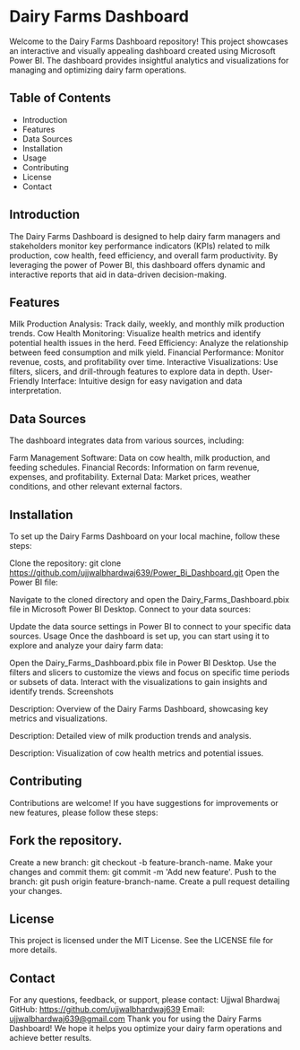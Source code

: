 # Dairy Farms Dashboard
Welcome to the Dairy Farms Dashboard repository! This project showcases an interactive and visually appealing dashboard created using Microsoft Power BI. The dashboard provides insightful analytics and visualizations for managing and optimizing dairy farm operations.

## Table of Contents
- Introduction
- Features
- Data Sources
- Installation
- Usage
- Contributing
- License
- Contact
  
## Introduction
The Dairy Farms Dashboard is designed to help dairy farm managers and stakeholders monitor key performance indicators (KPIs) related to milk production, cow health, feed efficiency, and overall farm productivity. By leveraging the power of Power BI, this dashboard offers dynamic and interactive reports that aid in data-driven decision-making.

## Features
Milk Production Analysis: Track daily, weekly, and monthly milk production trends.
Cow Health Monitoring: Visualize health metrics and identify potential health issues in the herd.
Feed Efficiency: Analyze the relationship between feed consumption and milk yield.
Financial Performance: Monitor revenue, costs, and profitability over time.
Interactive Visualizations: Use filters, slicers, and drill-through features to explore data in depth.
User-Friendly Interface: Intuitive design for easy navigation and data interpretation.

## Data Sources
The dashboard integrates data from various sources, including:

Farm Management Software: Data on cow health, milk production, and feeding schedules.
Financial Records: Information on farm revenue, expenses, and profitability.
External Data: Market prices, weather conditions, and other relevant external factors.

## Installation
To set up the Dairy Farms Dashboard on your local machine, follow these steps:

Clone the repository:
git clone https://github.com/ujjwalbhardwaj639/Power_Bi_Dashboard.git
Open the Power BI file:

Navigate to the cloned directory and open the Dairy_Farms_Dashboard.pbix file in Microsoft Power BI Desktop.
Connect to your data sources:

Update the data source settings in Power BI to connect to your specific data sources.
Usage
Once the dashboard is set up, you can start using it to explore and analyze your dairy farm data:

Open the Dairy_Farms_Dashboard.pbix file in Power BI Desktop.
Use the filters and slicers to customize the views and focus on specific time periods or subsets of data.
Interact with the visualizations to gain insights and identify trends.
Screenshots

Description: Overview of the Dairy Farms Dashboard, showcasing key metrics and visualizations.


Description: Detailed view of milk production trends and analysis.


Description: Visualization of cow health metrics and potential issues.

## Contributing
Contributions are welcome! If you have suggestions for improvements or new features, please follow these steps:

## Fork the repository.
Create a new branch: git checkout -b feature-branch-name.
Make your changes and commit them: git commit -m 'Add new feature'.
Push to the branch: git push origin feature-branch-name.
Create a pull request detailing your changes.

## License
This project is licensed under the MIT License. See the LICENSE file for more details.

## Contact
For any questions, feedback, or support, please contact:
Ujjwal Bhardwaj
GitHub: https://github.com/ujjwalbhardwaj639
Email: ujjwalbhardwaj639@gmail.com
Thank you for using the Dairy Farms Dashboard! We hope it helps you optimize your dairy farm operations and achieve better results.
